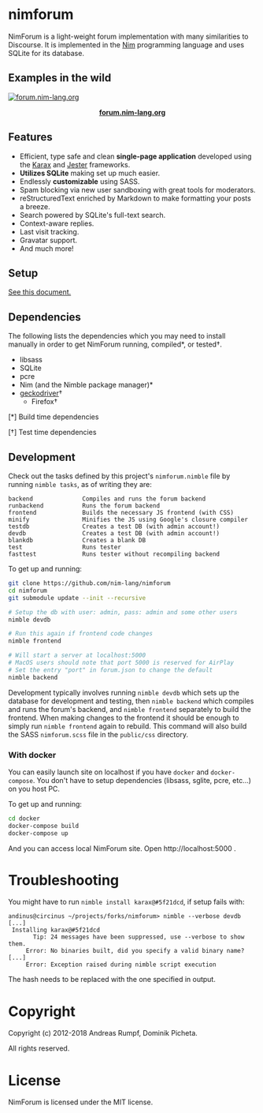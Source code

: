 # nimforum

NimForum is a light-weight forum implementation
with many similarities to Discourse. It is implemented in
the [Nim](https://nim-lang.org) programming
language and uses SQLite for its database.

## Examples in the wild

[![forum.nim-lang.org](https://i.imgur.com/hdIF5Az.png)](https://forum.nim-lang.org)

<p align="center" margin="0"><a href="https://forum.nim-lang.org"><b>forum.nim-lang.org</b></a></p>

## Features

* Efficient, type safe and clean **single-page application** developed using the
  [Karax](https://github.com/pragmagic/karax) and
  [Jester](https://github.com/dom96/jester) frameworks.
* **Utilizes SQLite** making set up much easier.
* Endlessly **customizable** using SASS.
* Spam blocking via new user sandboxing with great tools for moderators.
* reStructuredText enriched by Markdown to make formatting your posts a breeze.
* Search powered by SQLite's full-text search.
* Context-aware replies.
* Last visit tracking.
* Gravatar support.
* And much more!

## Setup

[See this document.](https://github.com/nim-lang/nimforum/blob/master/setup.md)

## Dependencies

The following lists the dependencies which you may need to install manually
in order to get NimForum running, compiled*, or tested†.

* libsass
* SQLite
* pcre
* Nim (and the Nimble package manager)*
* [geckodriver](https://github.com/mozilla/geckodriver)†
  * Firefox†

[*] Build time dependencies

[†] Test time dependencies

## Development

Check out the tasks defined by this project's ``nimforum.nimble`` file by
running ``nimble tasks``, as of writing they are:

```
backend              Compiles and runs the forum backend
runbackend           Runs the forum backend
frontend             Builds the necessary JS frontend (with CSS)
minify               Minifies the JS using Google's closure compiler
testdb               Creates a test DB (with admin account!)
devdb                Creates a test DB (with admin account!)
blankdb              Creates a blank DB
test                 Runs tester
fasttest             Runs tester without recompiling backend
```

To get up and running:

```bash
git clone https://github.com/nim-lang/nimforum
cd nimforum
git submodule update --init --recursive

# Setup the db with user: admin, pass: admin and some other users
nimble devdb

# Run this again if frontend code changes
nimble frontend

# Will start a server at localhost:5000
# MacOS users should note that port 5000 is reserved for AirPlay
# Set the entry "port" in forum.json to change the default
nimble backend
```

Development typically involves running `nimble devdb` which sets up the
database for development and testing, then `nimble backend`
which compiles and runs the forum's backend, and `nimble frontend`
separately to build the frontend. When making changes to the frontend it
should be enough to simply run `nimble frontend` again to rebuild. This command
will also build the SASS ``nimforum.scss`` file in the `public/css` directory.

### With docker

You can easily launch site on localhost if you have `docker` and `docker-compose`.
You don't have to setup dependencies (libsass, sglite, pcre, etc...) on you host PC.

To get up and running:

```bash
cd docker
docker-compose build
docker-compose up
```

And you can access local NimForum site.
Open http://localhost:5000 .

# Troubleshooting

You might have to run `nimble install karax@#5f21dcd`, if setup fails
with:

```
andinus@circinus ~/projects/forks/nimforum> nimble --verbose devdb
[...]
 Installing karax@#5f21dcd
       Tip: 24 messages have been suppressed, use --verbose to show them.
     Error: No binaries built, did you specify a valid binary name?
[...]
     Error: Exception raised during nimble script execution
```

The hash needs to be replaced with the one specified in output.

# Copyright

Copyright (c) 2012-2018 Andreas Rumpf, Dominik Picheta.

All rights reserved.

# License

NimForum is licensed under the MIT license.
